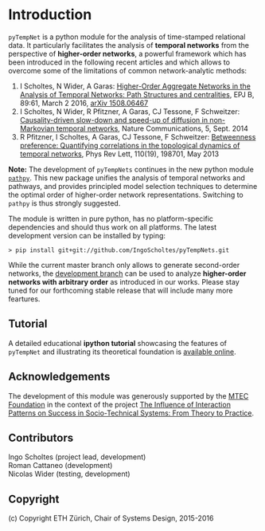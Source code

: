 # Introduction

`pyTempNet` is a python module for the analysis of time-stamped relational data. It particularly facilitates the analysis of **temporal networks** from the perspective of **higher-order networks**, a powerful framework which has been introduced in the following recent articles and which allows to overcome some of the limitations of common network-analytic methods: 

1. I Scholtes, N Wider, A Garas: [Higher-Order Aggregate Networks in the Analysis of Temporal Networks: Path Structures and centralities](http://link.springer.com/article/10.1140%2Fepjb%2Fe2016-60663-0), EPJ B, 89:61, March 2 2016, [arXiv 1508.06467](http://arxiv.org/abs/1508.06467)
1. I Scholtes, N Wider, R Pfitzner, A Garas, CJ Tessone, F Schweitzer: [Causality-driven slow-down and speed-up of diffusion in non-Markovian temporal networks](http://www.nature.com/ncomms/2014/140924/ncomms6024/full/ncomms6024.html), Nature Communications, 5, Sept. 2014
2. R Pfitzner, I Scholtes, A Garas, CJ Tessone, F Schweitzer: [Betweenness preference: Quantifying correlations in the topological dynamics of temporal networks](http://journals.aps.org/prl/abstract/10.1103/PhysRevLett.110.198701), Phys Rev Lett, 110(19), 198701, May 2013

**Note:** The development of `pyTempNets` continues in the new python module [`pathpy`](https://github.com/IngoScholtes/pathpy). This new package unifies the analysis of temporal networks and pathways, and provides principled model selection techniques to determine the optimal order of higher-order network representations. Switching to `pathpy` is thus strongly suggested.

The module is written in pure python, has no platform-specific dependencies and should thus work on all platforms. The latest development version can be installed by typing:

`> pip install git+git://github.com/IngoScholtes/pyTempNets.git`

While the current master branch only allows to generate second-order networks, the [development branch](https://github.com/IngoScholtes/pyTempNets/tree/korder) can be used to analyze **higher-order networks with arbitrary order** as introduced in our works. Please stay tuned for our forthcoming stable release that will include many more feartures. 

## Tutorial

A detailed educational **ipython tutorial** showcasing the features of `pyTempNet` and illustrating its theoretical foundation is [available online](https://www.sg.ethz.ch/team/people/ischoltes/research-insights/temporal-networks-demo/).

## Acknowledgements

The development of this module was generously supported by the [MTEC Foundation](http://www.mtec.ethz.ch/research/support/MTECFoundation.html) in the context of the project [The Influence of Interaction Patterns on Success in Socio-Technical Systems: From Theory to Practice](https://www.sg.ethz.ch/projects/mtec-interaction-patterns/).

## Contributors

Ingo Scholtes (project lead, development)  
Roman Cattaneo (development)  
Nicolas Wider (testing, development)

## Copyright

(c) Copyright ETH Zürich, Chair of Systems Design, 2015-2016

